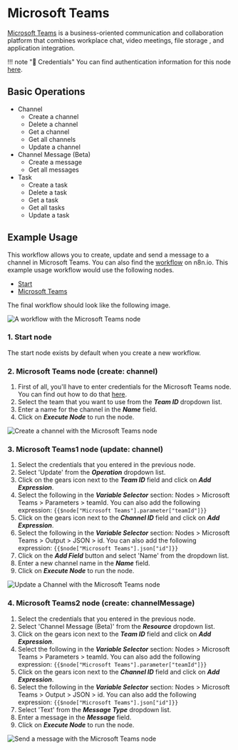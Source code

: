 # Microsoft Teams

[Microsoft Teams](https://teams.microsoft.com/) is a business-oriented communication and collaboration platform that combines workplace chat, video meetings, file storage , and application integration.

!!! note "🔑 Credentials"
    You can find authentication information for this node [here](/integrations/credentials/microsoft/).


## Basic Operations

* Channel
    * Create a channel
    * Delete a channel
    * Get a channel
    * Get all channels
    * Update a channel
* Channel Message (Beta)
    * Create a message
    * Get all messages
* Task
    * Create a task
    * Delete a task
    * Get a task
    * Get all tasks
    * Update a task

## Example Usage

This workflow allows you to create, update and send a message to a channel in Microsoft Teams. You can also find the [workflow](https://n8n.io/workflows/680) on n8n.io. This example usage workflow would use the following nodes.
- [Start](/integrations/core-nodes/n8n-nodes-base.start/)
- [Microsoft Teams]()

The final workflow should look like the following image.

![A workflow with the Microsoft Teams node](/_images/integrations/nodes/microsoftteams/workflow.png)

### 1. Start node

The start node exists by default when you create a new workflow.

### 2. Microsoft Teams node (create: channel)

1. First of all, you'll have to enter credentials for the Microsoft Teams node. You can find out how to do that [here](/integrations/credentials/microsoft/).
2. Select the team that you want to use from the ***Team ID*** dropdown list.
3. Enter a name for the channel in the ***Name*** field.
4. Click on ***Execute Node*** to run the node.

![Create a channel with the Microsoft Teams node](/_images/integrations/nodes/microsoftteams/microsoftteams_node.png)


### 3. Microsoft Teams1 node (update: channel)

1. Select the credentials that you entered in the previous node.
2. Select 'Update' from the ***Operation*** dropdown list.
3. Click on the gears icon next to the ***Team ID*** field and click on ***Add Expression***.
4. Select the following in the ***Variable Selector*** section: Nodes > Microsoft Teams > Parameters > teamId. You can also add the following expression: `{{$node["Microsoft Teams"].parameter["teamId"]}}`
5. Click on the gears icon next to the ***Channel ID*** field and click on ***Add Expression***.
6. Select the following in the ***Variable Selector*** section: Nodes > Microsoft Teams > Output > JSON > id. You can also add the following expression: `{{$node["Microsoft Teams"].json["id"]}}`
7. Click on the ***Add Field*** button and select 'Name' from the dropdown list.
8. Enter a new channel name in the ***Name*** field.
9. Click on ***Execute Node*** to run the node.

![Update a Channel with the Microsoft Teams node](/_images/integrations/nodes/microsoftteams/microsoftteams1_node.png)



### 4. Microsoft Teams2 node (create: channelMessage)

1. Select the credentials that you entered in the previous node.
2. Select 'Channel Message (Beta)' from the ***Resource*** dropdown list.
3. Click on the gears icon next to the ***Team ID*** field and click on ***Add Expression***.
4. Select the following in the ***Variable Selector*** section: Nodes > Microsoft Teams > Parameters > teamId. You can also add the following expression: `{{$node["Microsoft Teams"].parameter["teamId"]}}`
5. Click on the gears icon next to the ***Channel ID*** field and click on ***Add Expression***.
6. Select the following in the ***Variable Selector*** section: Nodes > Microsoft Teams > Output > JSON > id. You can also add the following expression: `{{$node["Microsoft Teams"].json["id"]}}`
7. Select 'Text' from the ***Message Type*** dropdown list.
8. Enter a message in the ***Message*** field.
9. Click on ***Execute Node*** to run the node.

![Send a message with the Microsoft Teams node](/_images/integrations/nodes/microsoftteams/microsoftteams2_node.png)

